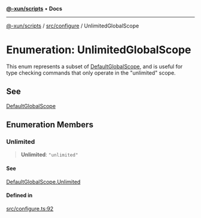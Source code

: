 [**@-xun/scripts**](../../../README.md) • **Docs**

***

[@-xun/scripts](../../../README.md) / [src/configure](../README.md) / UnlimitedGlobalScope

# Enumeration: UnlimitedGlobalScope

This enum represents a subset of [DefaultGlobalScope](DefaultGlobalScope.md), and is useful for type
checking commands that only operate in the "unlimited" scope.

## See

[DefaultGlobalScope](DefaultGlobalScope.md)

## Enumeration Members

### Unlimited

> **Unlimited**: `"unlimited"`

#### See

[DefaultGlobalScope.Unlimited](DefaultGlobalScope.md#unlimited)

#### Defined in

[src/configure.ts:92](https://github.com/Xunnamius/xscripts/blob/b9218ee5f94be5da6a48d961950ed32307ad7f96/src/configure.ts#L92)
